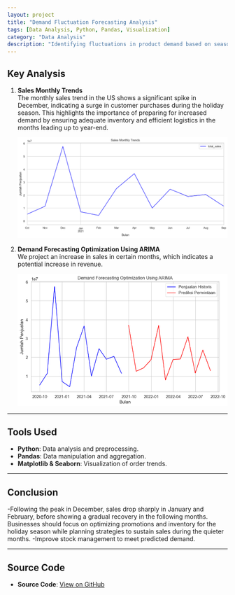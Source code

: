 ```yaml
---
layout: project
title: "Demand Fluctuation Forecasting Analysis"
tags: [Data Analysis, Python, Pandas, Visualization]
category: "Data Analysis"
description: "Identifying fluctuations in product demand based on seasonal trends and predicting product demand based on historical data using time series models."
---
```


## Key Analysis  

1. **Sales Monthly Trends**  
   The monthly sales trend in the US shows a significant spike in December, indicating a surge in customer purchases during the holiday season. This highlights the importance of preparing for increased demand by ensuring adequate inventory and efficient logistics in the months leading up to year-end.
   
   ![Fluctuation](https://github.com/hanif-dev/hanif-dev.github.io/blob/main/images/demand_fluctuation.PNG)

3. **Demand Forecasting Optimization Using ARIMA**  
   We project an increase in sales in certain months, which indicates a potential increase in revenue.

   ![Demand Forecasting](https://github.com/hanif-dev/hanif-dev.github.io/blob/main/images/demand_forecasting.PNG)
   
---

## Tools Used  
- **Python**: Data analysis and preprocessing.  
- **Pandas**: Data manipulation and aggregation.  
- **Matplotlib & Seaborn**: Visualization of order trends.

---

## Conclusion  
-Following the peak in December, sales drop sharply in January and February, before showing a gradual recovery in the following months. Businesses should focus on optimizing promotions and inventory for the holiday season while planning strategies to sustain sales during the quieter months.
-Improve stock management to meet predicted demand.

---

## Source Code   
- **Source Code**: [View on GitHub](https://github.com/hanif-dev/sales-analysis)
